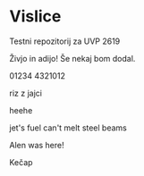 # Vislice
Testni repozitorij za UVP 2619

Živjo in adijo!
Še nekaj bom dodal.

  01234
4321012


riz z jajci


heehe

jet's fuel can't melt steel beams

Alen was here!

Kečap
